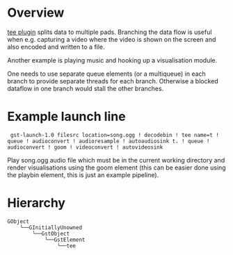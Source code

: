 # Overview

[tee plugin](https://gstreamer.freedesktop.org/documentation/coreelements/tee.html?gi-language=c) splits data to multiple pads. Branching the data flow is useful when e.g. capturing a video where the video is shown on the screen and also encoded and written to a file. 

Another example is playing music and hooking up a visualisation module.

One needs to use separate queue elements (or a multiqueue) in each branch to provide separate threads for each branch. Otherwise a blocked dataflow in one branch would stall the other branches.

# Example launch line

```
 gst-launch-1.0 filesrc location=song.ogg ! decodebin ! tee name=t ! queue ! audioconvert ! audioresample ! autoaudiosink t. ! queue ! audioconvert ! goom ! videoconvert ! autovideosink
```

Play song.ogg audio file which must be in the current working directory and render visualisations using the goom element (this can be easier done using the playbin element, this is just an example pipeline).

# Hierarchy
```
GObject
    ╰──GInitiallyUnowned
        ╰──GstObject
            ╰──GstElement
                ╰──tee

```